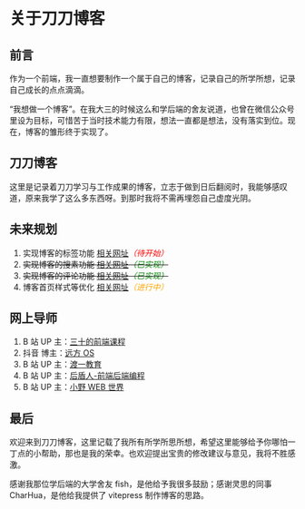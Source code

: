 # 关于刀刀博客

## 前言

作为一个前端，我一直想要制作一个属于自己的博客，记录自己的所学所想，记录自己成长的点点滴滴。

“我想做一个博客”。在我大三的时候这么和学后端的舍友说道，也曾在微信公众号里设为目标，可惜苦于当时技术能力有限，想法一直都是想法，没有落实到位。现在，博客的雏形终于实现了。

## 刀刀博客

这里是记录着刀刀学习与工作成果的博客，立志于做到日后翻阅时，我能够感叹道，原来我学了这么多东西呀。到那时我将不需再埋怨自己虚度光阴。

## 未来规划

<ol>
   <li>实现博客的标签功能 <a href="https://www.liyd.net/how-to-implement-tabs-in-vitepress" target="_blank">相关网址</a><i style="color: red">（待开始）</i></li>
   <li style="text-decoration: line-through">实现博客的搜素功能 <a href="https://www.algolia.com/" target="_blank">相关网址</a><i style="color: green">（已实现）</i></li>
   <li style="text-decoration: line-through">实现博客的评论功能 <a href="https://chunge16.github.io/vitepress-blogs/blog/posts/2023/vitepress-plugin-comment-with-giscus" target="_blank">相关网址</a><i style="color: green">（已实现）</i></li>
   <li>博客首页样式等优化 <a href="https://swkende.github.io/swkende-doc/01_VitePress/03_VitePress%E4%BC%98%E5%8C%96.html" target="_blank">相关网址</a><i style="color: orange">（进行中）</i></li>
</ol>

## 网上导师

1. B 站 UP 主：[三十的前端课程](https://space.bilibili.com/2114295304?spm_id_from=333.1387.follow.user_card.click)
1. 抖音 博主：[远方 OS](https://www.douyin.com/user/MS4wLjABAAAAGUvGqSgUb8n2mLUU9SOa5wmdZy-Sj5_FUt-DK5Iu6PpxO1QgrJ1_vXy6ikzz_Q4h?from_tab_name=main&vid=7473143189256310054)
1. B 站 UP 主：[渡一教育](https://space.bilibili.com/3494367333452734?spm_id_from=333.1387.follow.user_card.click)
1. B 站 UP 主：[后盾人-前端后端编程](https://space.bilibili.com/282190994?spm_id_from=333.1387.follow.user_card.click)
1. B 站 UP 主：[小野 WEB 世界](https://space.bilibili.com/492976859/dynamic?spm_id_from=333.1365.list.card_avatar.click)

## 最后

欢迎来到刀刀博客，这里记载了我所有所学所思所想，希望这里能够给予你哪怕一丁点的小帮助，那也是我的荣幸。也欢迎提出宝贵的修改建议与意见，我将不胜感激。

感谢我那位学后端的大学舍友 fish，是他给予我很多鼓励；感谢灵思的同事 CharHua，是他给我提供了 vitepress 制作博客的思路。
